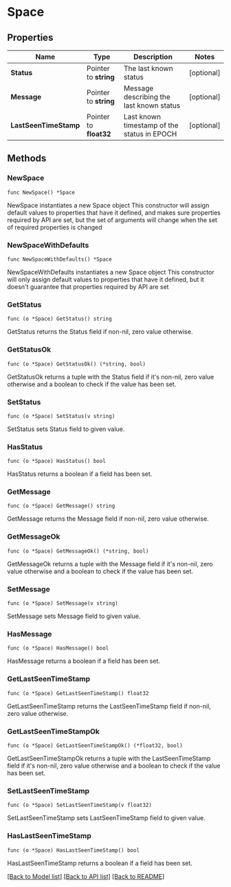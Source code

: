 # Space

## Properties

Name | Type | Description | Notes
------------ | ------------- | ------------- | -------------
**Status** | Pointer to **string** | The last known status | [optional] 
**Message** | Pointer to **string** | Message describing the last known status | [optional] 
**LastSeenTimeStamp** | Pointer to **float32** | Last known timestamp of the status in EPOCH | [optional] 

## Methods

### NewSpace

`func NewSpace() *Space`

NewSpace instantiates a new Space object
This constructor will assign default values to properties that have it defined,
and makes sure properties required by API are set, but the set of arguments
will change when the set of required properties is changed

### NewSpaceWithDefaults

`func NewSpaceWithDefaults() *Space`

NewSpaceWithDefaults instantiates a new Space object
This constructor will only assign default values to properties that have it defined,
but it doesn't guarantee that properties required by API are set

### GetStatus

`func (o *Space) GetStatus() string`

GetStatus returns the Status field if non-nil, zero value otherwise.

### GetStatusOk

`func (o *Space) GetStatusOk() (*string, bool)`

GetStatusOk returns a tuple with the Status field if it's non-nil, zero value otherwise
and a boolean to check if the value has been set.

### SetStatus

`func (o *Space) SetStatus(v string)`

SetStatus sets Status field to given value.

### HasStatus

`func (o *Space) HasStatus() bool`

HasStatus returns a boolean if a field has been set.

### GetMessage

`func (o *Space) GetMessage() string`

GetMessage returns the Message field if non-nil, zero value otherwise.

### GetMessageOk

`func (o *Space) GetMessageOk() (*string, bool)`

GetMessageOk returns a tuple with the Message field if it's non-nil, zero value otherwise
and a boolean to check if the value has been set.

### SetMessage

`func (o *Space) SetMessage(v string)`

SetMessage sets Message field to given value.

### HasMessage

`func (o *Space) HasMessage() bool`

HasMessage returns a boolean if a field has been set.

### GetLastSeenTimeStamp

`func (o *Space) GetLastSeenTimeStamp() float32`

GetLastSeenTimeStamp returns the LastSeenTimeStamp field if non-nil, zero value otherwise.

### GetLastSeenTimeStampOk

`func (o *Space) GetLastSeenTimeStampOk() (*float32, bool)`

GetLastSeenTimeStampOk returns a tuple with the LastSeenTimeStamp field if it's non-nil, zero value otherwise
and a boolean to check if the value has been set.

### SetLastSeenTimeStamp

`func (o *Space) SetLastSeenTimeStamp(v float32)`

SetLastSeenTimeStamp sets LastSeenTimeStamp field to given value.

### HasLastSeenTimeStamp

`func (o *Space) HasLastSeenTimeStamp() bool`

HasLastSeenTimeStamp returns a boolean if a field has been set.


[[Back to Model list]](../README.md#documentation-for-models) [[Back to API list]](../README.md#documentation-for-api-endpoints) [[Back to README]](../README.md)


